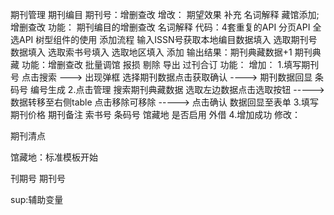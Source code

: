 期刊管理
期刊编目
期刊号：增删查改
增改：
期望效果
补充 名词解释
藏馆添加;增删查改
    功能：
        期刊编目的增删查改
        名词解释
        代码：4套重复的API 分页API 全选API 树型组件的使用
        添加流程
        输入ISSN号获取本地编目数据填入 选取期刊号数据填入 选取索书号填入 选取地区填入 添加
        输出结果：期刊典藏数据+1
期刊典藏
    功能：增删查改
    批量调馆 报损 剔除 导出
过刊合订
    功能：
    增加：
        1.填写期刊号 点击搜索 ---> 出现弹框 选择期刊数据点击获取确认 ----> 期刊数据回显 条码号 编号生成
        2.点击管理 搜索期刊典藏数据 选取左边数据点击选取按钮 -----> 数据转移至右侧table 点击移除可移除 -----> 点击确认 数据回显至表单
        3.填写期刊价格 期刊备注 索书号 条码号 馆藏地 是否启用 外借
        4.增加成功
    修改：

期刊清点

馆藏地：标准模板开始

刊期号
期刊号


sup:辅助变量
